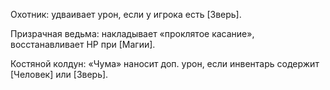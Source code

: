 Охотник: удваивает урон, если у игрока есть [Зверь].

Призрачная ведьма: накладывает «проклятое касание», восстанавливает HP при [Магии].

Костяной колдун: «Чума» наносит доп. урон, если инвентарь содержит [Человек] или [Зверь].